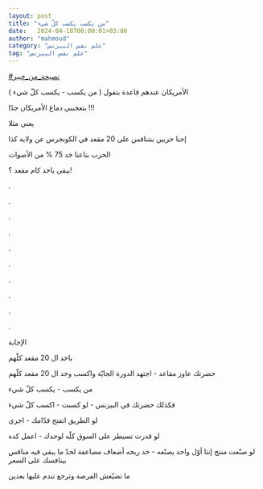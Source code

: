 ```yaml
---
layout: post
title: "من يكسب يكسب كلّ شيء"
date:   2024-04-10T00:00:01+03:00
author: "mahmoud"
category: "علم نفس البيزنس"
tag: "علم نفس البيزنس"
---
```



[<u>\#نصيحة\_من\_خبير</u>](https://www.facebook.com/hashtag/%D9%86%D8%B5%D9%8A%D8%AD%D8%A9_%D9%85%D9%86_%D8%AE%D8%A8%D9%8A%D8%B1?__eep__=6&__cft__%5b0%5d=AZVjGt05UXKjgYy18C_oJiclBSJsk0_1DDnrxqae337ixwYV3y6sYZayIYbgVIIiiMDzdzcNrAV1bQagfV1RUmd8EzWzHk9slS8t4HsjvDyyw9AdEoUm0ameRKv-unsZHd_QY9n8v2YirvPA6276ha5NK1qQJ9vBXQdNEAPAMTz-bA&__tn__=*NK-R)




الأمريكان عندهم قاعدة بتقول ( من يكسب - يكسب كلّ
شيء )

بتعجبني دماغ الأمريكان جدّا !!!




يعني مثلا

إحنا حزبين بنتنافس على 20 مقعد في الكونجرس عن ولاية
كذا

الحزب بتاعنا خد 75 % من الأصوات

يبقى ياخد كام مقعد ؟!

.

.

.

.

.

.

.

.

.

.

الإجابة

ياخد ال 20 مقعد كلّهم

حضرتك عاوز مقاعد - اجتهد الدورة الجايّة واكسب وخد ال 20
مقعد كلّهم

من يكسب - يكسب كلّ شيء




فكذلك حضرتك في البيزنس - لو كسبت - اكسب كلّ شيء

لو الطريق اتفتح قدّامك - اجري

لو قدرت تسيطر على السوق كلّه لوحدك - اعمل كده

لو صنّعت منتج إنتا أوّل واحد يصنّعه - خد ربحه أضعاف مضاعفة
لحدّ ما يبقى فيه منافس بينافسك على السعر




ما تضيّعش الفرصة وترجع تندم عليها بعدين
